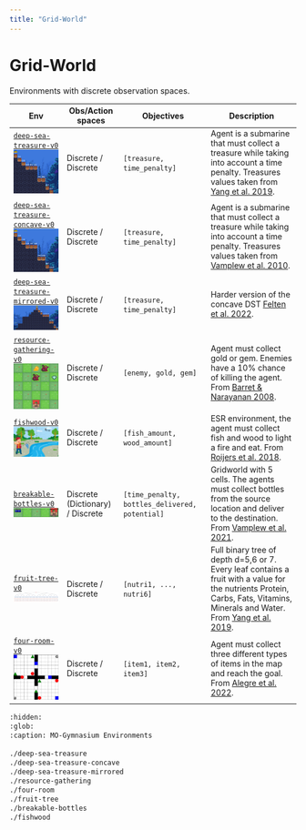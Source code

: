 ```yaml
---
title: "Grid-World"
---
```


# Grid-World

Environments with discrete observation spaces.

| Env                                                                                                                                                                                                                                                                | Obs/Action spaces                   | Objectives                                                    | Description                                                                                                                                                                                                                                                     |
|--------------------------------------------------------------------------------------------------------------------------------------------------------------------------------------------------------------------------------------------------------------------|-------------------------------------|---------------------------------------------------------------|-----------------------------------------------------------------------------------------------------------------------------------------------------------------------------------------------------------------------------------------------------------------|
| [`deep-sea-treasure-v0`](https://mo-gymnasium.farama.org/environments/deep-sea-treasure/) <br><img src="https://raw.githubusercontent.com/Farama-Foundation/MO-Gymnasium/main/docs/_static/videos/deep-sea-treasure.gif" width="200px">                            | Discrete / Discrete                 | `[treasure, time_penalty]`                                    | Agent is a submarine that must collect a treasure while taking into account a time penalty. Treasures values taken from [Yang et al. 2019](https://arxiv.org/pdf/1908.08342.pdf).                                                                               |
| [`deep-sea-treasure-concave-v0`](https://mo-gymnasium.farama.org/environments/deep-sea-treasure-concave/) <br><img src="https://raw.githubusercontent.com/Farama-Foundation/MO-Gymnasium/main/docs/_static/videos/deep-sea-treasure-concave.gif" width="200px">    | Discrete / Discrete                 | `[treasure, time_penalty]`                                    | Agent is a submarine that must collect a treasure while taking into account a time penalty. Treasures values taken from [Vamplew et al. 2010](https://link.springer.com/article/10.1007/s10994-010-5232-5).                                                     |
| [`deep-sea-treasure-mirrored-v0`](https://mo-gymnasium.farama.org/environments/deep-sea-treasure-mirrored/) <br><img src="https://raw.githubusercontent.com/Farama-Foundation/MO-Gymnasium/main/docs/_static/videos/deep-sea-treasure-mirrored.gif" width="200px"> | Discrete / Discrete                 | `[treasure, time_penalty]`                                    | Harder version of the concave DST [Felten et al. 2022](https://www.scitepress.org/Papers/2022/109891/109891.pdf).                                                                                                                                            |
| [`resource-gathering-v0`](https://mo-gymnasium.farama.org/environments/resource-gathering/) <br><img src="https://raw.githubusercontent.com/Farama-Foundation/MO-Gymnasium/main/docs/_static/videos/resource-gathering.gif" width="200px">                         | Discrete / Discrete                 | `[enemy, gold, gem]`                                          | Agent must collect gold or gem. Enemies have a 10% chance of killing the agent. From [Barret & Narayanan 2008](https://dl.acm.org/doi/10.1145/1390156.1390162).                                                                                                 |
| [`fishwood-v0`](https://mo-gymnasium.farama.org/environments/fishwood/) <br><img src="https://raw.githubusercontent.com/Farama-Foundation/MO-Gymnasium/main/docs/_static/screenshots/fishwood.png" width="200px">                                                  | Discrete / Discrete                 | `[fish_amount, wood_amount]`                                  | ESR environment, the agent must collect fish and wood to light a fire and eat. From [Roijers et al. 2018](https://www.researchgate.net/publication/328718263_Multi-objective_Reinforcement_Learning_for_the_Expected_Utility_of_the_Return).                    |
| [`breakable-bottles-v0`](https://mo-gymnasium.farama.org/environments/breakable-bottles/) <br><img src="https://raw.githubusercontent.com/Farama-Foundation/MO-Gymnasium/main/docs/_static/videos/breakable-bottles.gif" width="200px">                            | Discrete (Dictionary) / Discrete    | `[time_penalty, bottles_delivered, potential]`                | Gridworld with 5 cells. The agents must collect bottles from the source location and deliver to the destination. From [Vamplew et al. 2021](https://www.sciencedirect.com/science/article/pii/S0952197621000336).                                               |
| [`fruit-tree-v0`](https://mo-gymnasium.farama.org/environments/fruit-tree/) <br><img src="https://raw.githubusercontent.com/Farama-Foundation/MO-Gymnasium/main/docs/_static/videos/fruit-tree.gif" width="200px">                                            | Discrete / Discrete                 | `[nutri1, ..., nutri6]`                                       | Full binary tree of depth d=5,6 or 7. Every leaf contains a fruit with a value for the nutrients Protein, Carbs, Fats, Vitamins, Minerals and Water. From [Yang et al. 2019](https://arxiv.org/pdf/1908.08342.pdf).                                             |
| [`four-room-v0`](https://mo-gymnasium.farama.org/environments/four-room/) <br><img src="https://raw.githubusercontent.com/Farama-Foundation/MO-Gymnasium/main/docs/_static/videos/four-room.gif" width="200px">                                                    | Discrete / Discrete                 | `[item1, item2, item3]`                                       | Agent must collect three different types of items in the map and reach the goal. From [Alegre et al. 2022](https://proceedings.mlr.press/v162/alegre22a.html).                                                                                                  |


```{toctree}
:hidden:
:glob:
:caption: MO-Gymnasium Environments

./deep-sea-treasure
./deep-sea-treasure-concave
./deep-sea-treasure-mirrored
./resource-gathering
./four-room
./fruit-tree
./breakable-bottles
./fishwood


```
